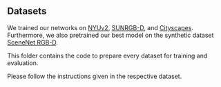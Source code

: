 ## Datasets

We trained our networks on 
[NYUv2](https://cs.nyu.edu/~silberman/datasets/nyu_depth_v2.html), 
[SUNRGB-D](https://rgbd.cs.princeton.edu/), and 
[Cityscapes](https://www.cityscapes-dataset.com/). 
Furthermore, we also pretrained our best model on the synthetic dataset 
[SceneNet RGB-D](https://robotvault.bitbucket.io/scenenet-rgbd.html). 

This folder contains the code to prepare every dataset for training and 
evaluation. 

Please follow the instructions given in the respective dataset.